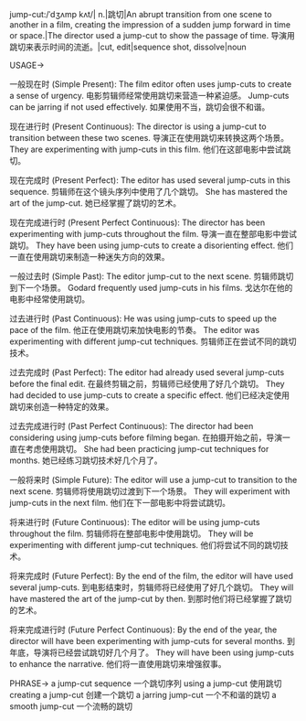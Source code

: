 jump-cut:/ˈdʒʌmp kʌt/| n.|跳切|An abrupt transition from one scene to another in a film, creating the impression of a sudden jump forward in time or space.|The director used a jump-cut to show the passage of time. 导演用跳切来表示时间的流逝。|cut, edit|sequence shot, dissolve|noun


USAGE->

一般现在时 (Simple Present):
The film editor often uses jump-cuts to create a sense of urgency.  电影剪辑师经常使用跳切来营造一种紧迫感。
Jump-cuts can be jarring if not used effectively.  如果使用不当，跳切会很不和谐。


现在进行时 (Present Continuous):
The director is using a jump-cut to transition between these two scenes. 导演正在使用跳切来转换这两个场景。
They are experimenting with jump-cuts in this film. 他们在这部电影中尝试跳切。


现在完成时 (Present Perfect):
The editor has used several jump-cuts in this sequence.  剪辑师在这个镜头序列中使用了几个跳切。
She has mastered the art of the jump-cut. 她已经掌握了跳切的艺术。


现在完成进行时 (Present Perfect Continuous):
The director has been experimenting with jump-cuts throughout the film. 导演一直在整部电影中尝试跳切。
They have been using jump-cuts to create a disorienting effect. 他们一直在使用跳切来制造一种迷失方向的效果。


一般过去时 (Simple Past):
The editor jump-cut to the next scene. 剪辑师跳切到下一个场景。
Godard frequently used jump-cuts in his films. 戈达尔在他的电影中经常使用跳切。


过去进行时 (Past Continuous):
He was using jump-cuts to speed up the pace of the film.  他正在使用跳切来加快电影的节奏。
The editor was experimenting with different jump-cut techniques. 剪辑师正在尝试不同的跳切技术。


过去完成时 (Past Perfect):
The editor had already used several jump-cuts before the final edit.  在最终剪辑之前，剪辑师已经使用了好几个跳切。
They had decided to use jump-cuts to create a specific effect. 他们已经决定使用跳切来创造一种特定的效果。


过去完成进行时 (Past Perfect Continuous):
The director had been considering using jump-cuts before filming began.  在拍摄开始之前，导演一直在考虑使用跳切。
She had been practicing jump-cut techniques for months. 她已经练习跳切技术好几个月了。


一般将来时 (Simple Future):
The editor will use a jump-cut to transition to the next scene.  剪辑师将使用跳切过渡到下一个场景。
They will experiment with jump-cuts in the next film. 他们在下一部电影中将尝试跳切。


将来进行时 (Future Continuous):
The editor will be using jump-cuts throughout the film. 剪辑师将在整部电影中使用跳切。
They will be experimenting with different jump-cut techniques. 他们将尝试不同的跳切技术。


将来完成时 (Future Perfect):
By the end of the film, the editor will have used several jump-cuts.  到电影结束时，剪辑师将已经使用了好几个跳切。
They will have mastered the art of the jump-cut by then. 到那时他们将已经掌握了跳切的艺术。


将来完成进行时 (Future Perfect Continuous):
By the end of the year, the director will have been experimenting with jump-cuts for several months. 到年底，导演将已经尝试跳切好几个月了。
They will have been using jump-cuts to enhance the narrative.  他们将一直使用跳切来增强叙事。


PHRASE->
a jump-cut sequence  一个跳切序列
using a jump-cut  使用跳切
creating a jump-cut  创建一个跳切
a jarring jump-cut  一个不和谐的跳切
a smooth jump-cut  一个流畅的跳切
